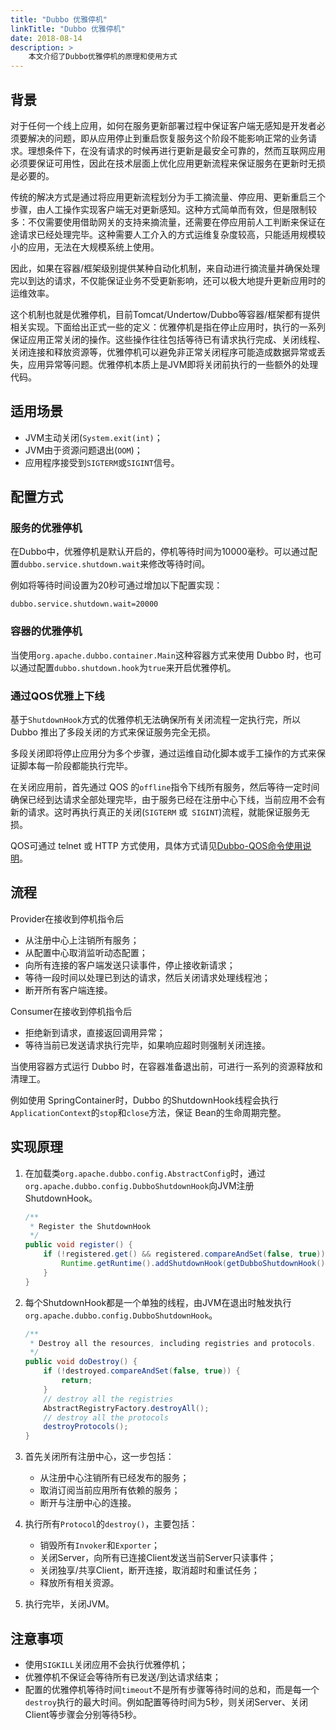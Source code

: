 ```yaml
---
title: "Dubbo 优雅停机"
linkTitle: "Dubbo 优雅停机"
date: 2018-08-14
description: > 
    本文介绍了Dubbo优雅停机的原理和使用方式
---
```


## 背景

对于任何一个线上应用，如何在服务更新部署过程中保证客户端无感知是开发者必须要解决的问题，即从应用停止到重启恢复服务这个阶段不能影响正常的业务请求。理想条件下，在没有请求的时候再进行更新是最安全可靠的，然而互联网应用必须要保证可用性，因此在技术层面上优化应用更新流程来保证服务在更新时无损是必要的。

传统的解决方式是通过将应用更新流程划分为手工摘流量、停应用、更新重启三个步骤，由人工操作实现客户端无对更新感知。这种方式简单而有效，但是限制较多：不仅需要使用借助网关的支持来摘流量，还需要在停应用前人工判断来保证在途请求已经处理完毕。这种需要人工介入的方式运维复杂度较高，只能适用规模较小的应用，无法在大规模系统上使用。

因此，如果在容器/框架级别提供某种自动化机制，来自动进行摘流量并确保处理完以到达的请求，不仅能保证业务不受更新影响，还可以极大地提升更新应用时的运维效率。

这个机制也就是优雅停机，目前Tomcat/Undertow/Dubbo等容器/框架都有提供相关实现。下面给出正式一些的定义：优雅停机是指在停止应用时，执行的一系列保证应用正常关闭的操作。这些操作往往包括等待已有请求执行完成、关闭线程、关闭连接和释放资源等，优雅停机可以避免非正常关闭程序可能造成数据异常或丢失，应用异常等问题。优雅停机本质上是JVM即将关闭前执行的一些额外的处理代码。

## 适用场景

- JVM主动关闭(`System.exit(int)`；
- JVM由于资源问题退出(`OOM`)；
- 应用程序接受到`SIGTERM`或`SIGINT`信号。

## 配置方式
### 服务的优雅停机
在Dubbo中，优雅停机是默认开启的，停机等待时间为10000毫秒。可以通过配置`dubbo.service.shutdown.wait`来修改等待时间。

例如将等待时间设置为20秒可通过增加以下配置实现：

```shell
dubbo.service.shutdown.wait=20000
```

### 容器的优雅停机
当使用`org.apache.dubbo.container.Main`这种容器方式来使用 Dubbo 时，也可以通过配置`dubbo.shutdown.hook`为`true`来开启优雅停机。

### 通过QOS优雅上下线

基于`ShutdownHook`方式的优雅停机无法确保所有关闭流程一定执行完，所以 Dubbo 推出了多段关闭的方式来保证服务完全无损。

多段关闭即将停止应用分为多个步骤，通过运维自动化脚本或手工操作的方式来保证脚本每一阶段都能执行完毕。

在关闭应用前，首先通过 QOS 的`offline`指令下线所有服务，然后等待一定时间确保已经到达请求全部处理完毕，由于服务已经在注册中心下线，当前应用不会有新的请求。这时再执行真正的关闭(`SIGTERM` 或` SIGINT`)流程，就能保证服务无损。

QOS可通过 telnet 或 HTTP 方式使用，具体方式请见[Dubbo-QOS命令使用说明](/zh/docs/v2.7/user/references/qos/)。

## 流程

Provider在接收到停机指令后

- 从注册中心上注销所有服务；
- 从配置中心取消监听动态配置；
- 向所有连接的客户端发送只读事件，停止接收新请求；
- 等待一段时间以处理已到达的请求，然后关闭请求处理线程池；
- 断开所有客户端连接。

Consumer在接收到停机指令后

- 拒绝新到请求，直接返回调用异常；
- 等待当前已发送请求执行完毕，如果响应超时则强制关闭连接。

当使用容器方式运行 Dubbo 时，在容器准备退出前，可进行一系列的资源释放和清理工。

例如使用 SpringContainer时，Dubbo 的ShutdownHook线程会执行`ApplicationContext`的`stop`和`close`方法，保证 Bean的生命周期完整。

## 实现原理

1. 在加载类`org.apache.dubbo.config.AbstractConfig`时，通过`org.apache.dubbo.config.DubboShutdownHook`向JVM注册 ShutdownHook。

   ```java
   /**
    * Register the ShutdownHook
    */
   public void register() {
       if (!registered.get() && registered.compareAndSet(false, true)) {
           Runtime.getRuntime().addShutdownHook(getDubboShutdownHook());
       }
   }
   ```

2. 每个ShutdownHook都是一个单独的线程，由JVM在退出时触发执行`org.apache.dubbo.config.DubboShutdownHook`。

   ```java
   /**
    * Destroy all the resources, including registries and protocols.
    */
   public void doDestroy() {
       if (!destroyed.compareAndSet(false, true)) {
           return;
       }
       // destroy all the registries
       AbstractRegistryFactory.destroyAll();
       // destroy all the protocols
       destroyProtocols();
   }
   ```

3. 首先关闭所有注册中心，这一步包括：
   - 从注册中心注销所有已经发布的服务；
   - 取消订阅当前应用所有依赖的服务；
   - 断开与注册中心的连接。
4. 执行所有`Protocol`的`destroy()`，主要包括：
   - 销毁所有`Invoker`和`Exporter`；
   - 关闭Server，向所有已连接Client发送当前Server只读事件；
   - 关闭独享/共享Client，断开连接，取消超时和重试任务；
   - 释放所有相关资源。
5. 执行完毕，关闭JVM。

## 注意事项

- 使用`SIGKILL`关闭应用不会执行优雅停机；
- 优雅停机不保证会等待所有已发送/到达请求结束；
- 配置的优雅停机等待时间`timeout`不是所有步骤等待时间的总和，而是每一个`destroy`执行的最大时间。例如配置等待时间为5秒，则关闭Server、关闭Client等步骤会分别等待5秒。

